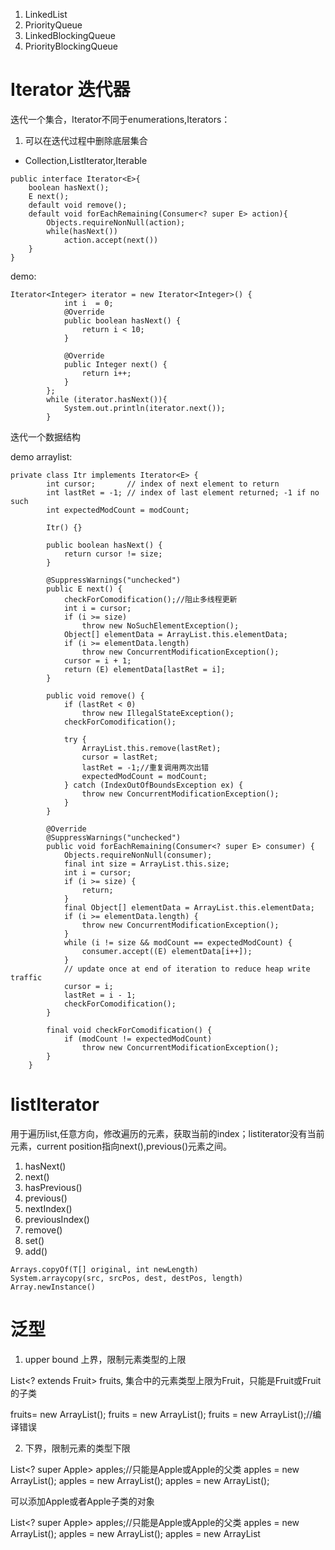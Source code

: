 1. LinkedList
2. PriorityQueue
3. LinkedBlockingQueue
4. PriorityBlockingQueue

# Iterator 迭代器
迭代一个集合，Iterator不同于enumerations,Iterators：
1. 可以在迭代过程中删除底层集合

- Collection,ListIterator,Iterable

```
public interface Iterator<E>{
    boolean hasNext();
    E next();
    default void remove();
    default void forEachRemaining(Consumer<? super E> action){
        Objects.requireNonNull(action);
        while(hasNext())
            action.accept(next())
    }
}
```

demo:
```
Iterator<Integer> iterator = new Iterator<Integer>() {
            int i  = 0;
            @Override
            public boolean hasNext() {
                return i < 10;
            }

            @Override
            public Integer next() {
                return i++;
            }
        };
        while (iterator.hasNext()){
            System.out.println(iterator.next());
        }
```
迭代一个数据结构

demo arraylist:
```
private class Itr implements Iterator<E> {
        int cursor;       // index of next element to return
        int lastRet = -1; // index of last element returned; -1 if no such
        int expectedModCount = modCount;

        Itr() {}

        public boolean hasNext() {
            return cursor != size;
        }

        @SuppressWarnings("unchecked")
        public E next() {
            checkForComodification();//阻止多线程更新
            int i = cursor;
            if (i >= size)
                throw new NoSuchElementException();
            Object[] elementData = ArrayList.this.elementData;
            if (i >= elementData.length)
                throw new ConcurrentModificationException();
            cursor = i + 1;
            return (E) elementData[lastRet = i];
        }

        public void remove() {
            if (lastRet < 0)
                throw new IllegalStateException();
            checkForComodification();

            try {
                ArrayList.this.remove(lastRet);
                cursor = lastRet;
                lastRet = -1;//重复调用两次出错
                expectedModCount = modCount;
            } catch (IndexOutOfBoundsException ex) {
                throw new ConcurrentModificationException();
            }
        }

        @Override
        @SuppressWarnings("unchecked")
        public void forEachRemaining(Consumer<? super E> consumer) {
            Objects.requireNonNull(consumer);
            final int size = ArrayList.this.size;
            int i = cursor;
            if (i >= size) {
                return;
            }
            final Object[] elementData = ArrayList.this.elementData;
            if (i >= elementData.length) {
                throw new ConcurrentModificationException();
            }
            while (i != size && modCount == expectedModCount) {
                consumer.accept((E) elementData[i++]);
            }
            // update once at end of iteration to reduce heap write traffic
            cursor = i;
            lastRet = i - 1;
            checkForComodification();
        }

        final void checkForComodification() {
            if (modCount != expectedModCount)
                throw new ConcurrentModificationException();
        }
    }
```

# listIterator
用于遍历list,任意方向，修改遍历的元素，获取当前的index；listiterator没有当前元素，current position指向next(),previous()元素之间。

1. hasNext()
2. next()
3. hasPrevious()
4. previous()
5. nextIndex()
6. previousIndex()
7. remove()
8. set()
9. add()

```
Arrays.copyOf(T[] original, int newLength)
System.arraycopy(src, srcPos, dest, destPos, length)
Array.newInstance()
```


# 泛型
1. <? extends E> upper bound 上界，限制元素类型的上限

List<? extends Fruit> fruits, 集合中的元素类型上限为Fruit，只能是Fruit或Fruit的子类

fruits= new ArrayList<Fruit>();
fruits = new ArrayList<Apple>();
fruits = new ArrayList<Object>();//编译错误

2. <? super E> 下界，限制元素的类型下限
List<? super Apple> apples;//只能是Apple或Apple的父类
apples = new ArrayList<Apple>();
apples = new ArrayList<Fruit>();
apples = new ArrayList<Object>();

可以添加Apple或者Apple子类的对象

List<? super Apple> apples;//只能是Apple或Apple的父类
apples = new ArrayList<Apple>();
apples = new ArrayList<Fruit>();
apples = new ArrayList<Object>();
apples.add(new Apple());
apples.add(new RedApple());

## pecs法则
生产者使用extends, 消费者使用super

生产者：<? extends E>， 频繁读取内容
消费者：<? super E>，经常插入的
既要存储又要读取，不使用通配符



# Queue
先入先出数据结构，提供插入、取出、查询等操作

有两类操作：
1. 抛出异常     add remove  element
2. 返回特殊值   offer poll  peek

# AbstractQueue
提供队列实现的骨架


# ReentrantLock 
可重入互斥锁，提供并扩展synchronized（隐式监视锁implicit monitor lock）了功能

线程调用获取lock之后一直持有锁，直到unlocking it。如果当前线程已经获得锁，lock()立即返回。
- isHeldByCurrentThread()检查当前线程是否持有锁
- getHoldCount  重入了多少次

fairness : true ，lock favor granting access to the longest-waiting thread
        false，lock不保证任何获取顺序

公平锁的性能或降低，程序更慢。锁的公平性不保证线程调度的公平性， 

tryLock()不管是否fairness,只要锁可用就返回成功，而不管是否有线程在等待

```
ReentrantLock lock = new ReentrantLock()

lock.lock()
try{

}finally{
    lock.unlock()
}
```
### nonfairTryAcquire
```
final boolean nonfairTryAcquire(int acquires) {
            final Thread current = Thread.currentThread();
            int c = getState();
            if (c == 0) {//当前没有线程占用
                if (compareAndSetState(0, acquires)) {//CAS设置同步状态
                    setExclusiveOwnerThread(current);//成功，设置当前线程
                    return true;
                }
            }
            else if (current == getExclusiveOwnerThread()) {//当前同步状态被占用，且是自己这个线程，增加同步状态计数
                int nextc = c + acquires;
                if (nextc < 0) // overflow
                    throw new Error("Maximum lock count exceeded");
                setState(nextc);
                return true;
            }
            return false;
        }
```
### tryRelease
```
protected final boolean tryRelease(int releases) {//释放同步状态
            int c = getState() - releases;//计算同步状态
            if (Thread.currentThread() != getExclusiveOwnerThread())
                throw new IllegalMonitorStateException();
            boolean free = false;
            if (c == 0) {//如果state为0，同步状态释放成功，否则减少state计数
                free = true;
                setExclusiveOwnerThread(null);
            }
            setState(c);
            return free;
        }
```
### isHeldExclusively 判断当前占用同步状态的线程是否是自己
```
protected final boolean isHeldExclusively() {
            // While we must in general read state before owner,
            // we don't need to do so to check if current thread is owner
            return getExclusiveOwnerThread() == Thread.currentThread();
        }
```
### getHoldCount 获取同步状态被获取次数
### isLocked 同步状态是否被占用

## NonfairSync extends Sync 非公平锁
### lock
```
final void lock() {
            if (compareAndSetState(0, 1))
                setExclusiveOwnerThread(Thread.currentThread());
            else
                acquire(1);
        }
```
### AQS acquire(1), 独站式获取，忽略中断， 调用tryAcquire(子类实现),如果成功返回，否则thread入队，阻塞直到tryAcquire成功。
```
public final void acquire(int arg) {
        if (!tryAcquire(arg) &&
            acquireQueued(addWaiter(Node.EXCLUSIVE), arg))
            selfInterrupt();
    }
```
### tryAcquire
```
protected final boolean tryAcquire(int acquires) {
            return nonfairTryAcquire(acquires);
        }
```

## FairSync extends Sync 公平锁，锁获取顺序与线程入队顺序一致
### lock
```
final void lock() {
            acquire(1);//见上面的AQS#acquire
        }
``` 
### tryAquire
```
protected final boolean tryAcquire(int acquires) {
            final Thread current = Thread.currentThread();
            int c = getState();
            if (c == 0) {
                if (!hasQueuedPredecessors() &&//与非公平锁不同之处，如果队列中有节点在当前节点前面，直接返回失败
                    compareAndSetState(0, acquires)) {
                    setExclusiveOwnerThread(current);
                    return true;
                }
            }
            else if (current == getExclusiveOwnerThread()) {
                int nextc = c + acquires;
                if (nextc < 0)
                    throw new Error("Maximum lock count exceeded");
                setState(nextc);
                return true;
            }
            return false;
        }
```
### ReentrantLock 默认非公平锁，效率高，上下文切换少
```
public ReentrantLock() {
        sync = new NonfairSync();
    }
```
```
public ReentrantLock(boolean fair) {
        sync = fair ? new FairSync() : new NonfairSync();
    }
```
### lock   sync.lock();
获取锁，
- 如果没有线程在占用锁，锁获取成功，state设置为1
- 如果当前线程已经获取了锁，state++
- 如果锁被其他线程占用，当前线程阻塞知道锁被获取，阻塞期间线程不再参与调度

### lockInterruptibly 获取锁，可以响应中断
- 如果当前锁被其他线程占用，当前线程被阻塞，那么当前线程获取成功或者其他线程中断当前线程方法返回
- 如果当前线程占有锁，如果当前线程被中断，在acquire获取锁时抛出InterruptedException

sync.acquireInterruptibly(1);

### AQS acquireInterruptibly
独站式获取锁，响应中断。先检查中断状态，然后调用tryAcquire。如果失败，线程被入队阻塞，线程循环blocking, unblocking,直到tryAcquire成功或者线程被中断
```
public final void acquireInterruptibly(int arg)
            throws InterruptedException {
        if (Thread.interrupted())
            throw new InterruptedException();
        if (!tryAcquire(arg))
            doAcquireInterruptibly(arg);
    }
```
doAcquireInterruptibly 独占式响应中断获取
```
private void doAcquireInterruptibly(int arg)
        throws InterruptedException {
        final Node node = addWaiter(Node.EXCLUSIVE);//线程作为Node入同步队列
        boolean failed = true;
        try {
            for (;;) {//循环执行，如果当前线程的前驱是头结点，尝试获取同步状态，否则继续阻塞
                final Node p = node.predecessor();
                if (p == head && tryAcquire(arg)) {
                    setHead(node);
                    p.next = null; // help GC
                    failed = false;//只有获取成功，failed=true，用于finally中释放同步状态
                    return;
                }
                if (shouldParkAfterFailedAcquire(p, node) &&
                    parkAndCheckInterrupt())
                    throw new InterruptedException();
            }
        } finally {
            if (failed)
                cancelAcquire(node);
        }
    }
```
addWaiter 线程由于没有获得锁而被入队
```
private Node addWaiter(Node mode) {
        Node node = new Node(Thread.currentThread(), mode);//构建节点
        // Try the fast path of enq; backup to full enq on failure
        Node pred = tail;
        if (pred != null) {//快速入队，如果失败（其他线程也在入队），enq()循环直到入队
            node.prev = pred;
            if (compareAndSetTail(pred, node)) {//CAS
                pred.next = node;
                return node;
            }
        }
        enq(node);
        return node;
    }
```
enq
```
private Node enq(final Node node) {
        for (;;) {
            Node t = tail;
            if (t == null) { // Must initialize
                if (compareAndSetHead(new Node()))
                    tail = head;
            } else {
                node.prev = t;
                if (compareAndSetTail(t, node)) {
                    t.next = node;
                    return t;
                }
            }
        }
    }
```
shouldParkAfterFailedAcquire(Node pred, Node node) 
```
private static boolean shouldParkAfterFailedAcquire(Node pred, Node node) {
        int ws = pred.waitStatus;//根据pred的waitStatus判断
        if (ws == Node.SIGNAL)
            /*
             * This node has already set status asking a release
             * to signal it, so it can safely park.
             */
            return true;
        if (ws > 0) {
            /*
             * Predecessor was cancelled. Skip over predecessors and
             * indicate retry.
             */
            do {
                node.prev = pred = pred.prev;
            } while (pred.waitStatus > 0);
            pred.next = node;
        } else {
            /*
             * waitStatus must be 0 or PROPAGATE.  Indicate that we
             * need a signal, but don't park yet.  Caller will need to
             * retry to make sure it cannot acquire before parking.
             */
            compareAndSetWaitStatus(pred, ws, Node.SIGNAL);
        }
        return false;
    }
```
### tryLock
尝试获取锁，如果没有其他线程占用，则获取成功


# AQS (AbstractQueuedSynchronizer)

acquire(int arg): 排斥获取，忽略中断。调用tryAcquire成功，否则thread进入队列，可能多次被阻塞、唤醒，调用tryAcquire直到成功。用来实现Lock#lock()
```
if(!tryAcquire(arg)&&acquireQueued(addWaiter(Node.EXCLUSIVE),arg))
    selfInterrupt();
```

boolean tryAcquire(int acquires):尝试获取锁。如果该方法失败，线程入队，直到锁释放时被其他线程唤醒。用来实现Lock#tryLock()

in Fair version: 不能获取到，除非recursive call, no waiters, is first

```
protected final boolean tryAcquire(int acquires) {
            final Thread current = Thread.currentThread();
            int c = getState();//c == 0 标识没有其他线程获得锁
            if (c == 0) {
                if (!hasQueuedPredecessors() &&//是否有线程在队列前面
                    compareAndSetState(0, acquires)) {
                    setExclusiveOwnerThread(current);
                    return true;
                }
            }
            else if (current == getExclusiveOwnerThread()) {
                int nextc = c + acquires;
                if (nextc < 0)
                    throw new Error("Maximum lock count exceeded");
                setState(nextc);
                return true;
            }
            return false;
        }
```

- hasQueuedPredecessors： 查询是否有线程在队列中等待，且当前线程的等待时间久

相当于 getFirstQueuedThread() != Thread.currentThread() && hasQueuedThreads()

- compareAndSetState(expect, update):
- setExclusiveOwnerThread

## addWaiter 写入队列
如果tryAcquire(arg)获取锁失败，addWaiter将当前线程写入队列，

- Node.EXCLUSIVE for exclusive, 
- Node.SHARED for shared

## 挂起等待线程 acquireQueued(addWaiter(Node.EXCLUSIVE), arg))
写入队列之后将当前线程挂起

## LockSupport#park 挂起当前线程，直到被唤醒

- tryAcquire(fair,reentrant,exclusive) mode :
```
 protected boolean tryAcquire(int arg) {
      if (isHeldExclusively()) {
         // A reentrant acquire; increment hold count
         return true;
       } else if (hasQueuedPredecessors()) {
         return false;
       } else {
         // try to acquire normally
       }
```

# 无锁编程
上下文切换非常的耗时：
1. 采用无锁编程，将数据按照hash(id)取模分段，每个线程各自处理各自分段的数据，避免使用锁
2. CAS算法
3. 合理创建线程，避免创建一些线程但其中大部分状态处于waiting状态，因为每次从waiting切换到runnning都是一次上下文切换

# 死锁
解决：
1. 一个线程只获取一个锁
2. 一个线程只占用一个资源
3. 定时锁

# AQS

1. clh队列，同步队列：存放所有等待锁的线程



- Node:

waitStatus: CANCELLED(1)、SIGNAL(-1)、CONDITION(-2)、PROPAGATE(-3)以及0(无效)

pre,next

thread 当前节点的线程，当拥有锁的线程释放锁时，LockSupport.unpark(thread)唤醒线程

nextWaiter: SHARED当前节点为共享模式，null当前节点为独占模式,

Node实现两个队列：
1. pre,next实现同步队列
2. nextWaiter在Condition条件上的等待队列（单向队列）

- CLH队列的操作

volatile Node head, tail;

compareAndSetHead(Node update)

重新设置head
```
// 重新设置队列头head，它只在acquire系列的方法中调用
    private void setHead(Node node) {
        head = node;
        // 线程也没有意义了，因为该线程已经获取到锁了
        node.thread = null;
        // 前一个节点已经没有意义了
        node.prev = null;
    }
```

设置CLH队列尾tail compareAndSetTail(Node expect, Node update)

```
// 向队列尾插入新节点，如果队列没有初始化，就先初始化。返回原先的队列尾节点
    private Node enq(final Node node) {
        for (;;) {
            Node t = tail;
            // t为null，表示队列为空，先初始化队列
            if (t == null) {
                // 采用CAS函数即原子操作方式，设置队列头head值。
                // 如果成功，再将head值赋值给链表尾tail。如果失败，表示head值已经被其他线程，那么就进入循环下一次
                if (compareAndSetHead(new Node()))
                    tail = head;
            } else {
                // 新添加的node节点的前一个节点prev指向原来的队列尾tail
                node.prev = t;
                // 采用CAS函数即原子操作方式，设置新队列尾tail值。
                if (compareAndSetTail(t, node)) {
                    // 设置老的队列尾tail的下一个节点next指向新添加的节点node
                    t.next = node;
                    return t;
                }
            }
        }
    }
```

将当前线程添加到CLH队列尾
```
// 通过给定的模式mode(独占或者共享)为当前线程创建新节点，并插入队列中
    private Node addWaiter(Node mode) {
        // 为当前线程创建新的节点
        Node node = new Node(Thread.currentThread(), mode);
        Node pred = tail;
        // 如果队列已经创建，就将新节点插入队列尾。
        if (pred != null) {
            node.prev = pred;
            if (compareAndSetTail(pred, node)) {
                pred.next = node;
                return node;
            }
        }
        // 如果队列没有创建，通过enq方法创建队列，并插入新的节点。
        enq(node);
        return node;
    }
```

2. 独占锁 

- 获取锁，多线程获取锁时，只有一个线程获得锁，其他线程在当前位置阻塞等待
- 释放锁，获取锁的线程释放锁资源，而且需要唤醒正在等待锁资源的一个线程

acquire(arg): 获取独占锁
```
/**
     * 获取独占锁。如果没有获取到，线程就会阻塞等待，直到获取锁。不会响应中断异常
     * @param arg
     */
    public final void acquire(int arg) {
        // 1. 先调用tryAcquire方法，尝试获取独占锁，返回true，表示获取到锁，不需要执行acquireQueued方法。
        // 2. 调用acquireQueued方法，先调用addWaiter方法为当前线程创建一个节点node，并插入队列中，
        // 然后调用acquireQueued方法去获取锁，如果不成功，就会让当前线程阻塞，当锁释放时才会被唤醒。
        // acquireQueued方法返回值表示在线程等待过程中，是否有另一个线程调用该线程的interrupt方法，发起中断。
        if (!tryAcquire(arg) &&
            acquireQueued(addWaiter(Node.EXCLUSIVE), arg))
            selfInterrupt();
    }
```
equal:
```
public final void acquire(int arg) {
        // 1.先调用tryAcquire方法，尝试获取独占锁，返回true则直接返回
        if (tryAcquire(arg)) return;
        // 2. 调用addWaiter方法为当前线程创建一个节点node，并插入队列中
        Node node = addWaiter(Node.EXCLUSIVE);
        // 调用acquireQueued方法去获取锁，
        // acquireQueued方法返回值表示在线程等待过程中，是否有另一个线程调用该线程的interrupt方法，发起中断。
        boolean interrupted = acquireQueued(node, arg);
        // 如果interrupted为true，则当前线程要发起中断请求
        if (interrupted) {
            selfInterrupt();
        }
    }
```

tryAcquire:

如果子类想实现独占锁，则必须重写这个方法，否则抛出异常。这个方法的作用是当前线程尝试获取锁，如果获取到锁，就会返回true，并更改锁资源。没有获取到锁返回false。

```
// 尝试获取锁，与非公平锁最大的不同就是调用hasQueuedPredecessors()方法
        // hasQueuedPredecessors方法返回true，表示等待线程队列中有一个线程在当前线程之前，
        // 根据公平锁的规则，当前线程不能获取锁。
        protected final boolean tryAcquire(int acquires) {
            final Thread current = Thread.currentThread();
            // 获取锁的记录状态
            int c = getState();
            // 如果c==0表示当前锁是空闲的
            if (c == 0) {
                if (!hasQueuedPredecessors() &&
                    compareAndSetState(0, acquires)) {
                    setExclusiveOwnerThread(current);
                    return true;
                }
            }
            // 判断当前线程是不是独占锁的线程
            else if (current == getExclusiveOwnerThread()) {
                int nextc = c + acquires;
                if (nextc < 0)
                    throw new Error("Maximum lock count exceeded");
                // 更改锁的记录状态
                setState(nextc);
                return true;
            }
            return false;
        }
```

acquireQueued , acquireQueued方法作用就是获取锁，如果没有获取到，就让当前线程阻塞等待。
```
/**
     * 想要获取锁的 acquire系列方法，都会这个方法来获取锁
     * 循环通过tryAcquire方法不断去获取锁，如果没有获取成功，
     * 就有可能调用parkAndCheckInterrupt方法，让当前线程阻塞
     * @param node 想要获取锁的节点
     * @param arg
     * @return 返回true，表示在线程等待的过程中，线程被中断了
     */
    final boolean acquireQueued(final Node node, int arg) {
        boolean failed = true;
        try {
            // 表示线程在等待过程中，是否被中断了
            boolean interrupted = false;
            // 通过死循环，直到node节点的线程获取到锁，才返回
            for (;;) {
                // 获取node的前一个节点
                final Node p = node.predecessor();
                // 如果前一个节点是队列头head，并且尝试获取锁成功
                // 那么当前线程就不需要阻塞等待，继续执行
                if (p == head && tryAcquire(arg)) {
                    // 将节点node设置为新的队列头
                    setHead(node);
                    // help GC
                    p.next = null;
                    // 不需要调用cancelAcquire方法
                    failed = false;
                    return interrupted;
                }
                // 当p节点的状态是Node.SIGNAL时，就会调用parkAndCheckInterrupt方法，阻塞node线程
                // node线程被阻塞，有两种方式唤醒，
                // 1.是在unparkSuccessor(Node node)方法，会唤醒被阻塞的node线程，返回false
                // 2.node线程被调用了interrupt方法，线程被唤醒，返回true
                // 在这里只是简单地将interrupted = true，没有跳出for的死循环，继续尝试获取锁
                if (shouldParkAfterFailedAcquire(p, node) &&
                    parkAndCheckInterrupt())
                    interrupted = true;
            }
        } finally {
            // failed为true，表示发生异常，非正常退出
            // 则将node节点的状态设置成CANCELLED，表示node节点所在线程已取消，不需要唤醒了。
            if (failed)
                cancelAcquire(node);
        }
    }
```
shouldParkAfterFailedAcquire, 返回值决定是否要阻塞当前线程
```
 /**
     * 根据前一个节点pred的状态，来判断当前线程是否应该被阻塞
     * @param pred : node节点的前一个节点
     * @param node
     * @return 返回true 表示当前线程应该被阻塞，之后应该会调用parkAndCheckInterrupt方法来阻塞当前线程
     */
    private static boolean shouldParkAfterFailedAcquire(Node pred, Node node) {
        int ws = pred.waitStatus;
        if (ws == Node.SIGNAL)
            // 如果前一个pred的状态是Node.SIGNAL，那么直接返回true，当前线程应该被阻塞
            return true;
        if (ws > 0) {
            // 如果前一个节点状态是Node.CANCELLED(大于0就是CANCELLED)，
            // 表示前一个节点所在线程已经被唤醒了，要从CLH队列中移除CANCELLED的节点。
            // 所以从pred节点一直向前查找直到找到不是CANCELLED状态的节点，并把它赋值给node.prev，
            // 表示node节点的前一个节点已经改变。
            do {
                node.prev = pred = pred.prev;
            } while (pred.waitStatus > 0);
            pred.next = node;
        } else {
            // 此时前一个节点pred的状态只能是0或者PROPAGATE，不可能是CONDITION状态
            // CONDITION(这个是特殊状态，只在condition列表中节点中存在，CLH队列中不存在这个状态的节点)
            // 将前一个节点pred的状态设置成Node.SIGNAL，这样在下一次循环时，就是直接阻塞当前线程
            compareAndSetWaitStatus(pred, ws, Node.SIGNAL);
        }
        return false;
    }
```

parkAndCheckInterrupt, 阻塞当前线程，线程被唤醒后返回当前线程中断状态
```
/**
     * 阻塞当前线程，线程被唤醒后返回当前线程中断状态
     */
    private final boolean parkAndCheckInterrupt() {
        // 通过LockSupport.park方法，阻塞当前线程
        LockSupport.park(this);
        // 当前线程被唤醒后，返回当前线程中断状态
        return Thread.interrupted();
    }
```
cancelAcquire, 将node节点的状态设置成CANCELLED，表示node节点所在线程已取消，不需要唤醒了。
```
// 将node节点的状态设置成CANCELLED，表示node节点所在线程已取消，不需要唤醒了。
    private void cancelAcquire(Node node) {
        // 如果node为null，就直接返回
        if (node == null)
            return;
        node.thread = null;
        // 跳过那些已取消的节点，在队列中找到在node节点前面的第一次状态不是已取消的节点
        Node pred = node.prev;
        while (pred.waitStatus > 0)
            node.prev = pred = pred.prev;

        // 记录pred原来的下一个节点，用于CAS函数更新时使用
        Node predNext = pred.next;

        // Can use unconditional write instead of CAS here.
        // After this atomic step, other Nodes can skip past us.
        // Before, we are free of interference from other threads.
        // 将node节点状态设置为已取消Node.CANCELLED;
        node.waitStatus = Node.CANCELLED;

        // 如果node节点是队列尾节点，那么就将pred节点设置为新的队列尾节点
        if (node == tail && compareAndSetTail(node, pred)) {
            // 并且设置pred节点的下一个节点next为null
            compareAndSetNext(pred, predNext, null);
        } else {
            // If successor needs signal, try to set pred's next-link
            // so it will get one. Otherwise wake it up to propagate.
            int ws;
            if (pred != head &&
                ((ws = pred.waitStatus) == Node.SIGNAL ||
                 (ws <= 0 && compareAndSetWaitStatus(pred, ws, Node.SIGNAL))) &&
                pred.thread != null) {
                Node next = node.next;
                if (next != null && next.waitStatus <= 0)
                    compareAndSetNext(pred, predNext, next);
            } else {
                unparkSuccessor(node);
            }

            node.next = node; // help GC
        }
    }
```
- 释放独占锁的方法

release
```
 // 在独占锁模式下，释放锁的操作
    public final boolean release(int arg) {
        // 调用tryRelease方法，尝试去释放锁，由子类具体实现
        if (tryRelease(arg)) {
            Node h = head;
            // 如果队列头节点的状态不是0，那么队列中就可能存在需要唤醒的等待节点。
            // 还记得我们在acquireQueued(final Node node, int arg)获取锁的方法中，如果节点node没有获取到锁，
            // 那么我们会将节点node的前一个节点状态设置为Node.SIGNAL，然后调用parkAndCheckInterrupt方法
            // 将节点node所在线程阻塞。
            // 在这里就是通过unparkSuccessor方法，进而调用LockSupport.unpark(s.thread)方法，唤醒被阻塞的线程
            if (h != null && h.waitStatus != 0)
                unparkSuccessor(h);
            return true;
        }
        return false;
    }
```
tryRelease 试去释放当前线程持有的独占锁，立即返回。如果返回true表示释放锁成功

```
protected final boolean tryRelease(int releases) {
            // c表示新的锁的记录状态
            int c = getState() - releases;
            // 如果当前线程不是独占锁的线程，就抛出IllegalMonitorStateException异常
            if (Thread.currentThread() != getExclusiveOwnerThread())
                throw new IllegalMonitorStateException();
            // 标志是否可以释放锁
            boolean free = false;
            // 当新的锁的记录状态为0时，表示可以释放锁
            if (c == 0) {
                free = true;
                // 设置独占锁的线程为null
                setExclusiveOwnerThread(null);
            }
            setState(c);
            return free;
        }
```
unparkSuccessor, 
```
// 唤醒node节点的下一个非取消状态的节点所在线程(即waitStatus<=0)
    private void unparkSuccessor(Node node) {
        // 获取node节点的状态
        int ws = node.waitStatus;
        // 如果小于0，就将状态重新设置为0，表示这个node节点已经完成了
        if (ws < 0)
            compareAndSetWaitStatus(node, ws, 0);

        // 下一个节点
        Node s = node.next;
        // 如果下一个节点为null，或者状态是已取消，那么就要寻找下一个非取消状态的节点
        if (s == null || s.waitStatus > 0) {
            // 先将s设置为null，s不是非取消状态的节点
            s = null;
            // 从队列尾向前遍历，直到遍历到node节点
            for (Node t = tail; t != null && t != node; t = t.prev)
                // 因为是从后向前遍历，所以不断覆盖找到的值，这样才能得到node节点后下一个非取消状态的节点
                if (t.waitStatus <= 0)
                    s = t;
        }
        // 如果s不为null，表示存在非取消状态的节点。那么调用LockSupport.unpark方法，唤醒这个节点的线程
        if (s != null)
            LockSupport.unpark(s.thread);
    }
```
唤醒node节点的下一个非取消状态的节点所在线程,将node节点的状态设置为0,寻找到下一个非取消状态的节点s,如果节点s不为null，则调用LockSupport.unpark(s.thread)方法唤醒s所在线程。

唤醒线程也是有顺序的，就是添加到CLH队列线程的顺序。

调用tryRelease方法去释放当前持有的锁资源,如果完全释放了锁资源，那么就调用unparkSuccessor方法，去唤醒一个等待锁的线程。

3. 共享锁

共享锁与独占锁相比，共享锁可能被多个线程共同持有

acquireShared, 获得锁
```
// 获取共享锁
    public final void acquireShared(int arg) {
        // 尝试去获取共享锁，如果返回值小于0表示获取共享锁失败
        if (tryAcquireShared(arg) < 0)
            // 调用doAcquireShared方法去获取共享锁
            doAcquireShared(arg);
    }
```
tryAcquireShared, 尝试去获取共享锁，立即返回。返回值大于等于0，表示获取共享锁成功

ReentrantReadWriteLock#tryAcquireShared


4. Condition
Condition实现线程之间相互等待，只能在独占锁中使用

- 首先内部存在一个Condition队列，存储着所有在此Condition条件等待的线程。
- await系列方法：让当前持有锁的线程释放锁，并唤醒一个在CLH队列上等待锁的线程，再为当前线程创建一个node节点，插入到Condition队列(注意不是插入到CLH队列中)
- signal系列方法：其实这里没有唤醒任何线程，而是将Condition队列上的等待节点插入到CLH队列中，所以当持有锁的线程执行完毕释放锁时，就会唤醒CLH队列中的一个线程，这个时候才会唤醒线程。

await方法：
```
 /**
         * 让当前持有锁的线程阻塞等待，并释放锁。如果有中断请求，则抛出InterruptedException异常
         * @throws InterruptedException
         */
        public final void await() throws InterruptedException {
            // 如果当前线程中断标志位是true，就抛出InterruptedException异常
            if (Thread.interrupted())
                throw new InterruptedException();
            // 为当前线程创建新的Node节点，并且将这个节点插入到Condition队列中了
            Node node = addConditionWaiter();
            // 释放当前线程占有的锁，并唤醒CLH队列一个等待线程
            int savedState = fullyRelease(node);
            int interruptMode = 0;
            // 如果节点node不在同步队列中(注意不是Condition队列)
            while (!isOnSyncQueue(node)) {
                // 阻塞当前线程,那么怎么唤醒这个线程呢？
                // 首先我们必须调用signal或者signalAll将这个节点node加入到同步队列。
                // 只有这样unparkSuccessor(Node node)方法，才有可能唤醒被阻塞的线程
                LockSupport.park(this);
                // 如果当前线程产生中断请求，就跳出循环
                if ((interruptMode = checkInterruptWhileWaiting(node)) != 0)
                    break;
            }
            // 如果节点node已经在同步队列中了，获取同步锁，只有得到锁才能继续执行，否则线程继续阻塞等待
            if (acquireQueued(node, savedState) && interruptMode != THROW_IE)
                interruptMode = REINTERRUPT;
            // 清除Condition队列中状态不是Node.CONDITION的节点
            if (node.nextWaiter != null)
                unlinkCancelledWaiters();
            // 是否要抛出异常，或者发出中断请求
            if (interruptMode != 0)
                reportInterruptAfterWait(interruptMode);
        }
```







































